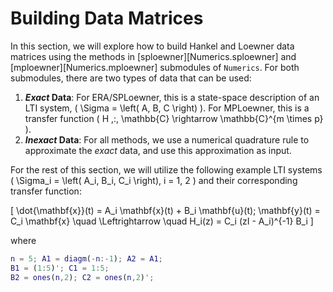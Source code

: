 # Building Data Matrices

In this section, we will explore how to build Hankel and Loewner data matrices using the methods in [sploewner][Numerics.sploewner] and [mploewner][Numerics.mploewner] submodules of `Numerics`.
For both submodules, there are two types of data that can be used:

1. **_Exact_ Data**:
For ERA/SPLoewner, this is a state-space description of an LTI system, \( \Sigma = \left( A, B, C \right) \).
For MPLoewner, this is a transfer function \( H \,:\, \mathbb{C} \rightarrow \mathbb{C}^{m \times p} \).
2. **_Inexact_ Data**:
For all methods, we use a numerical quadrature rule to approximate the _exact_ data, and use this approximation as input.

For the rest of this section, we will utilize the following example LTI systems \( \Sigma_i = \left( A_i, B_i, C_i \right), i = 1, 2 \) and their corresponding transfer function:

\[ \dot{\mathbf{x}}(t) = A_i \mathbf{x}(t) + B_i \mathbf{u}(t); \mathbf{y}(t) = C_i \mathbf{x} \quad \Leftrightarrow \quad H_i(z) = C_i (zI - A_i)^{-1} B_i \]

where

``` matlab
n = 5; A1 = diagm(-n:-1); A2 = A1;
B1 = (1:5)'; C1 = 1:5;
B2 = ones(n,2); C2 = ones(n,2)';
```